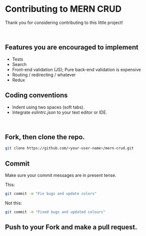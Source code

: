 # Contributing to MERN CRUD

Thank you for considering contributing to this little project!

<br>

## Features you are encouraged to implement

* Tests
* Search
* Front-end validation (JS); Pure back-end validation is expensive
* Routing / redirecting / whatever
* Redux

## Coding conventions
* Indent using two spaces (soft tabs).
* Integrate *eslintrc.json* to your text editor or IDE.


<br>

## Fork, then clone the repo.
```bash
git clone https://github.com/<your-user-name>/mern-crud.git
```

## Commit
Make sure your commit messages are in present tense.

This:
```bash
git commit -m "Fix bugs and update colors" 
```
Not this:
```bash
git commit -m "Fixed bugs and updated colours"
```

## Push to your Fork and make a pull request.
